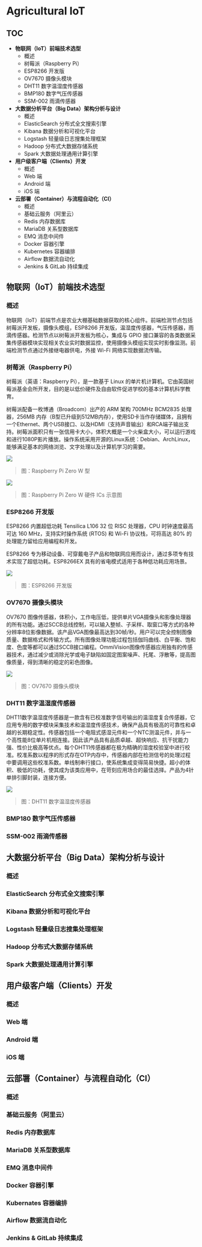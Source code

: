 # Agricultural IoT

## TOC

- **物联网（IoT）前端技术选型**
    - 概述
    - 树莓派（Raspberry Pi）
    - ESP8266 开发版
    - OV7670 摄像头模块
    - DHT11 数字温湿度传感器
    - BMP180 数字气压传感器
    - SSM-002 雨滴传感器
- **大数据分析平台（Big Data）架构分析与设计**
    - 概述
    - ElasticSearch 分布式全文搜索引擎
    - Kibana 数据分析和可视化平台
    - Logstash 轻量级日志搜集处理框架
    - Hadoop 分布式大数据存储系统
    - Spark 大数据处理通用计算引擎
- **用户级客户端（Clients）开发**
    - 概述
    - Web 端
    - Android 端
    - iOS 端
- **云部署（Container）与流程自动化（CI）**
    - 概述
    - 基础云服务（阿里云）
    - Redis 内存数据库
    - MariaDB 关系型数据库
    - EMQ 消息中间件
    - Docker 容器引擎
    - Kubernetes 容器编排
    - Airflow 数据流自动化
    - Jenkins & GitLab 持续集成

## 物联网（IoT）前端技术选型

### 概述

物联网（IoT）前端节点是农业大棚基础数据获取的核心组件。前端检测节点包括树莓派开发板，摄像头模组，ESP8266 开发版，温湿度传感器，气压传感器，雨滴传感器。检测节点以树莓派开发板为核心，集成与 GPIO 接口兼容的各类数据采集传感器模块实现相关农业实时数据监控，使用摄像头模组实现实时影像监测。前端检测节点通过外接继电器供电，外接 Wi-Fi 网络实现数据流传输。

### 树莓派（Raspberry Pi）

树莓派（英语：Raspberry Pi），是一款基于 Linux 的单片机计算机。它由英国树莓派基金会所开发，目的是以低价硬件及自由软件促进学校的基本计算机科学教育。

树莓派配备一枚博通（Broadcom）出产的 ARM 架构 700MHz BCM2835 处理器，256MB 内存（B型已升级到512MB内存），使用SD卡当作存储媒体，且拥有一个Ethernet、两个USB接口、以及HDMI（支持声音输出）和RCA端子输出支持。树莓派面积只有一张信用卡大小，体积大概是一个火柴盒大小，可以运行游戏和进行1080P影片播放。操作系统采用开源的Linux系统：Debian、ArchLinux，能够满足基本的网络浏览、文字处理以及计算机学习的需要。

![](./images/Raspberry-Pi-Zero-1-1755x1080.jpg)

> 图：Raspberry Pi Zero W 型

![](./images/Raspberry-Pi-Zero-Location-of-Connectors-and-ICs.png)

> 图：Raspberry Pi Zero W 硬件 ICs 示意图

### ESP8266 开发版

ESP8266 内置超低功耗 Tensilica L106 32 位 RISC 处理器，CPU 时钟速度最高可达 160 MHz，支持实时操作系统 (RTOS) 和 Wi-Fi 协议栈，可将高达 80% 的处理能力留给应用编程和开发。

ESP8266 专为移动设备、可穿戴电子产品和物联网应用而设计，通过多项专有技术实现了超低功耗。ESP8266EX 具有的省电模式适用于各种低功耗应用场景。

![](./images/ESP-8266.jpg)

> 图：ESP8266 开发版

### OV7670 摄像头模块

OV7670 图像传感器，体积小，工作电压低，提供单片VGA摄像头和影像处理器的所有功能。通过SCCB总线控制，可以输入整帧、子采样、取窗口等方式的各种分辨率8位影像数据。该产品VGA图像最高达到30帧/秒。用户可以完全控制图像质量、数据格式和传输方式。所有图像处理功能过程包括伽玛曲线、白平衡、饱和度、色度等都可以通过SCCB接口编程。OmmiVision图像传感器应用独有的传感器技术，通过减少或消除光学或电子缺陷如固定图案噪声、托尾、浮散等，提高图像质量，得到清晰的稳定的彩色图像。

![](./images/OV7670-Camera-Board-1.jpg)

> 图：OV7670 摄像头模块

### DHT11 数字温湿度传感器

DHT11数字温湿度传感器是一款含有已校准数字信号输出的温湿度复合传感器，它应用专用的数字模块采集技术和温湿度传感技术，确保产品具有极高的可靠性和卓越的长期稳定性。传感器包括一个电阻式感湿元件和一个NTC测温元件，并与一个高性能8位单片机相连接。因此该产品具有品质卓越、超快响应、抗干扰能力强、性价比极高等优点。每个DHT11传感器都在极为精确的湿度校验室中进行校准。校准系数以程序的形式存在OTP内存中，传感器内部在检测信号的处理过程中要调用这些校准系数。单线制串行接口，使系统集成变得简易快捷。超小的体积、极低的功耗，使其成为该类应用中，在苛刻应用场合的最佳选择。产品为4针单排引脚封装，连接方便。

![](./images/DHT-11.png)

> 图：DHT11 数字温湿度传感器

### BMP180 数字气压传感器

### SSM-002 雨滴传感器

## 大数据分析平台（Big Data）架构分析与设计

### 概述

### ElasticSearch 分布式全文搜索引擎

### Kibana 数据分析和可视化平台

### Logstash 轻量级日志搜集处理框架

### Hadoop 分布式大数据存储系统

### Spark 大数据处理通用计算引擎

## 用户级客户端（Clients）开发

### 概述

### Web 端

### Android 端

### iOS 端

## 云部署（Container）与流程自动化（CI）

### 概述

### 基础云服务（阿里云）

### Redis 内存数据库

### MariaDB 关系型数据库

### EMQ 消息中间件

### Docker 容器引擎

### Kubernates 容器编排

### Airflow 数据流自动化

### Jenkins & GitLab 持续集成



